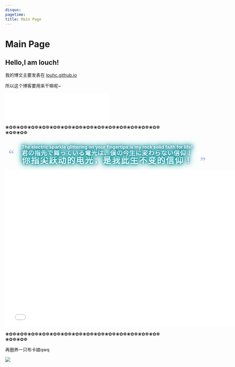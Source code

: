 ```yaml
---
disqus:
pagetime:
title: Main Page
---
```


# Main Page

## Hello,I am louch!

我的博文主要发表在 [louhc.github.io](https://louhc.github.io)

所以这个博客要用来干嘛呢~   

<iframe frameborder="no" border="0" marginwidth="0" marginheight="0" width=330 height=86 src="//music.163.com/outchain/player?type=2&id=412902325&auto=1&height=66"></iframe>

❀✿❁❀✿❁❀✿❁❀✿❁❀✿❁❀✿❁❀✿❁❀✿❁❀✿❁❀✿❁❀✿❁❀✿❁❀✿❁❀✿❁❀✿❁❀✿❁

</br>

<div style="display:table;margin: auto; background-color:transparent;width:auto;">
<div>
<div style="display: table-cell;vertical-align: top; color:#B2B7F2;font-size:36px;font-family:'Times New Roman',serif;font-weight:bold;text-align:left;padding:10px 10px;line-height:100%">“</div>
<div style="display: table-cell;text-align: left; padding: 1em; vertical-align: middle;"><span style="font-size:26px;"><span style="color:#fff; text-shadow:0 0 1em #00CC99,0 0 0.7em #087098,0 0 0.5em #087098,0 0 0.2em #087098;"><b><ruby><rb>你指尖跃动的电光，是我此生不变的信仰！</rb><rp>（</rp><rt style="font-size:0.75em"><ruby><rb><span lang="ja">君の指先で舞っている電光は、僕の今生に変わらない信仰！</span></rb><rp>（</rp><rt style="font-size:0.75em"><span lang="en">The electric sparkle glittering on your fingertips is my rock solid faith for life!</span></rt><rp>）</rp></ruby></rt><rp>）</rp></ruby></b></span></span></div>
<div style="display: table-cell; vertical-align: bottom; color:#B2B7F2;font-size:36px;font-family:'Times New Roman',serif;font-weight:bold;text-align:left;padding:10px 10px;line-height:100%">”</div>
</div>
</div>

<iframe src="//player.bilibili.com/player.html?aid=810872&cid=1176840&page=1" scrolling="no" border="0" frameborder="no" framespacing="0" allowfullscreen="true" style="min-width: 750px !important; min-height: 500px !important;"> </iframe>

❀✿❁❀✿❁❀✿❁❀✿❁❀✿❁❀✿❁❀✿❁❀✿❁❀✿❁❀✿❁❀✿❁❀✿❁❀✿❁❀✿❁❀✿❁❀✿❁

再圈养一只布卡娘qwq

![](https://s2.ax1x.com/2019/07/05/Zdj2Tg.gif)